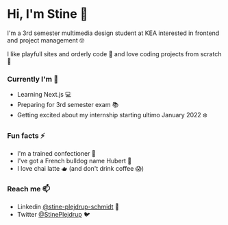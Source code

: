 # Hi, I'm Stine 👋

I'm a 3rd semester multimedia design student at KEA interested in frontend and project management 🤓

I like playfull sites and orderly code 💜 and love coding projects from scratch 🔧

### Currently I'm 📆
- Learning Next.js 💻
- Preparing for 3rd semester exam 📚
- Getting excited about my internship starting ultimo January 2022 ❄️

### Fun facts ⚡
- I'm a trained confectioner 🍰
- I've got a French bulldog name Hubert 🐾
- I love chai latte 🫖 (and don't drink coffee 😱)

### Reach me 📫
- Linkedin [@stine-plejdrup-schmidt](https://www.linkedin.com/in/stine-plejdrup-schmidt/) 🔗
- Twitter [@StinePlejdrup](https://twitter.com/StinePlejdrup) 🐦

<!--
**StinePS/StinePS** is a ✨ _special_ ✨ repository because its `README.md` (this file) appears on your GitHub profile.

Here are some ideas to get you started:

- 🔭 I’m currently working on ...
- 🌱 I’m currently learning ...
- 👯 I’m looking to collaborate on ...
- 🤔 I’m looking for help with ...
- 💬 Ask me about ...
- 📫 How to reach me: ...
- 😄 Pronouns: ...
- ⚡ Fun fact: ...
-->
